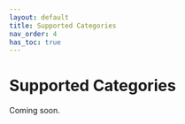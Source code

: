 ```yaml
---
layout: default
title: Supported Categories
nav_order: 4
has_toc: true
---
```

# Supported Categories

Coming soon.

